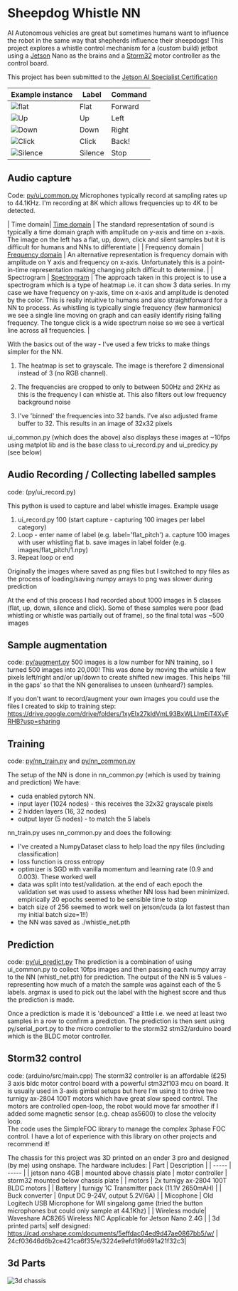 # Sheepdog Whistle NN
AI Autonomous vehicles are great but sometimes humans want to influence the robot in the same way that shepherds influence their sheepdogs!  This project explores a whistle control mechanism for a (custom build) jetbot using a [Jetson](https://developer.nvidia.com/embedded/jetson-nano-developer-kit) Nano as the brains and a [Storm32](http://www.olliw.eu/storm32bgc-wiki/Getting_Started) motor controller as the control board.

This project has been submitted to the [Jetson AI Specialist Certification](https://developer.nvidia.com/embedded/learn/jetson-ai-certification-programs)

| Example instance | Label | Command |
| ----- | ----- | -----| 
| ![flat](/flat.png?raw=true "Flat") | Flat | Forward | 
| ![Up](/up.png?raw=true "Up") | Up | Left |
| ![Down](/down.png?raw=true "Down") | Down | Right |  
| ![Click](/click.png?raw=true "Click") | Click | Back! |  
| ![Silence](/silence.png?raw=true "Silence") | Silence | Stop | 

## Audio capture
Code: [py/ui_common.py](py/ui_common.py)
Microphones typically record at sampling rates up to 44.1KHz.  I'm recording at 8K which allows frequencies up to 4K to be detected.    

| Time domain| [Time domain](time-domain.png) | The standard representation of sound is typically a time domain graph with amplitude on y-axis and time on x-axis.  The image on the left has a flat, up, down, click and silent samples but it is difficult for humans and NNs to differentiate |
| Frequency domain | [Frequency domain](frequency-domain.png) | An alternative representation is frequency domain with amplitude on Y axis and frequency on x-axis.  Unfortunately this is a point-in-time representation making changing pitch difficult to determine. |
| Spectrogram | [Spectrogram](spectrogram.png) | The approach taken in this project is to use a spectrogram which is a type of heatmap i.e. it can show 3 data series.  In my case we have frequency on y-axis, time on x-axis and amplitude is denoted by the color.  This is really intuitive to humans and also straightforward for a NN to process.  As whistling is typically single frequency (few harmonics) we see a single line moving on graph and can easily identify rising falling frequency.  The tongue click is a wide spectrum noise so we see a vertical line across all frequencies.  |

With the basics out of the way - I've used a few tricks to make things simpler for the NN.  
1) The heatmap is set to grayscale.  The image is therefore 2 dimensional instead of 3 (no RGB channel).
2) The frequencies are cropped to only to between 500Hz and 2KHz as this is the frequency I can whistle at.  This also filters out low frequency background noise

3) I've 'binned' the frequencies into 32 bands.  I've also adjusted frame buffer to 32.  This results in an image of 32x32 pixels

ui_common.py (which does the above) also displays these images at ~10fps using matplot lib and is the base class to ui_record.py and ui_predicy.py (see below)

## Audio Recording / Collecting labelled samples
code: (py/ui_record.py)

This python is used to capture and label whistle images.  Example usage
 1. ui_record.py 100 (start capture - capturing 100 images per label category)
 2. Loop - enter name of label (e.g. label='flat_pitch')
  a. capture 100 images with user whistling flat
  b. save images in label folder (e.g. images/flat_pitch/1.npy)
 3. Repeat loop or end

Originally the images where saved as png files but I switched to npy files as the process of loading/saving numpy arrays to png was slower during prediction

At the end of this process I had recorded about 1000 images in 5 classes (flat, up, down, silence and click).  Some of these samples were poor (bad whistling or whistle was partially out of frame), so the final total was ~500 images

## Sample augmentation
code: [py/augment.py](py/augment.py)
500 images is a low number for NN training, so I turned 500 images into 20,000!  This was done by moving the whisle a few pixels left/right and/or up/down to create shifted new images.  This helps 'fill in the gaps' so that the NN generalises to unseen (unheard?) samples.

If you don't want to record/augment your own images you could use the files I created to skip to training step:
https://drive.google.com/drive/folders/1xyElx27kldVmL93BxWLLImEiT4XyFRHB?usp=sharing

## Training
code: [py/nn_train.py](py/nn_train.py) and [py/nn_common.py](py/nn_common.py)

The setup of the NN is done in nn_common.py (which is used by training and prediction)
We have:
 - cuda enabled pytorch NN.  
 - input layer (1024 nodes) - this receives the 32x32 grayscale pixels
 - 2 hidden layers (16, 32 nodes)
 - output layer (5 nodes) - to match the 5 labels

nn_train.py uses nn_common.py and does the following:
 - I've created a NumpyDataset class to help load the npy files (including classification)
 - loss function is cross entropy
 - optimizer is SGD with vanilla momentum and learning rate (0.9 and 0.003).  These worked well
 - data was split into test/validation.  at the end of each epoch the validation set was used to assess whether NN loss had been minimized.  empirically 20 epochs seemed to be sensible time to stop
 - batch size of 256 seemed to work well on jetson/cuda (a lot fastest than my initial batch size=1!!)
 - the NN was saved as ./whistle_net.pth

 ## Prediction
 code: [py/ui_predict.py](py/ui_predict.py)
 The prediction is a combination of using ui_common.py to collect 10fps images and then passing each numpy array to the NN (whistl_net.pth) for prediction.   The output of the NN is 5 values - representing how much of a match the sample was against each of the 5 labels.  argmax is used to pick out the label with the highest score and thus the prediction is made.

 Once a prediction is made it is 'debounced' a little i.e. we need at least two samples in a row to confirm a prediction. The prediction is then sent using py/serial_port.py to the micro controller to the storm32 stm32/arduino board which is the BLDC motor controller.

 ## Storm32 control
 code: (arduino/src/main.cpp)
 The storm32 controller is an affordable (£25) 3 axis bldc motor control board with a powerful stm32f103 mcu on board.  It is usually used in 3-axis gimbal setups but here I'm using it to drive two turnigy ax-2804 100T motors which have great slow speed control.  The motors are controlled open-loop, the robot would move far smoother if I added some magnetic sensor (e.g. cheap as5600) to close the velocity loop.  
 The code uses the SimpleFOC library to manage the complex 3phase FOC control.  I have a lot of experience with this library on other projects and recommend it!

The chassis for this project was 3D printed on an ender 3 pro and designed (by me) using onshape.  The hardware includes:
 | Part | Description |
 | ----- | ----- |
 | jetson nano 4GB | mounted above chassis plate
 | motor controller | storm32 mounted below chassis plate | 
 | motors | 2x turnigy ax-2804 100T BLDC motors | 
 | Battery | turnigy 1C Transmitter pack (11.1V 2650mAH) | 
 | Buck converter | (Input DC 9-24V, output 5.2V/6A) | 
 | Micophone | Old Logitech USB Microphone for WII singalong game (tried the button microphones but could only sample at 44.1Khz) |
 | Wireless module| Waveshare AC8265 Wireless NIC Applicable for Jetson Nano 2.4G | 
 | 3d printed parts| self designed: https://cad.onshape.com/documents/5effdac04ed9d47ae0867bb5/w/ | 24cf03646d6b2ce421ca6f35/e/3224e9efd19fd691a21f32c3|

## 3d Parts
![3d chassis](/3d-chassis.png?raw=true "3d chassis")
